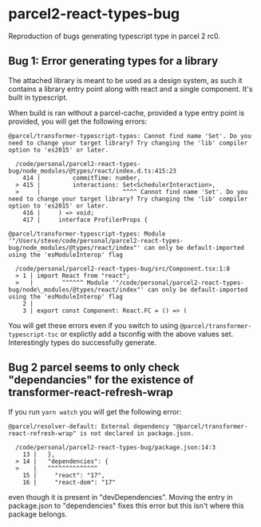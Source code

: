 # parcel2-react-types-bug

Reproduction of bugs generating typescript type in parcel 2 rc0.

## Bug 1: Error generating types for a library

The attached library is meant to be used as a design system, as such it contains a library entry point along with react and a single component. It's built in typescript.

When build is ran without a parcel-cache, provided a type entry point is provided, you will get the following errors:

```
@parcel/transformer-typescript-types: Cannot find name 'Set'. Do you need to change your target library? Try changing the 'lib' compiler option to 'es2015' or later.

  /code/personal/parcel2-react-types-bug/node_modules/@types/react/index.d.ts:415:23
    414 |         commitTime: number,
  > 415 |         interactions: Set<SchedulerInteraction>,
  >     |                       ^^^^ Cannot find name 'Set'. Do you need to change your target library? Try changing the 'lib' compiler option to 'es2015' or later.
    416 |     ) => void;
    417 |     interface ProfilerProps {

@parcel/transformer-typescript-types: Module '"/Users/steve/code/personal/parcel2-react-types-bug/node_modules/@types/react/index"' can only be default-imported using the 'esModuleInterop' flag

  /code/personal/parcel2-react-types-bug/src/Component.tsx:1:8
  > 1 | import React from "react";
  >   |        ^^^^^^ Module '"/code/personal/parcel2-react-types-bug/node\_modules/@types/react/index"' can only be default-imported using the 'esModuleInterop' flag
    2 |
    3 | export const Component: React.FC = () => (

```

You will get these errors even if you switch to using `@parcel/transformer-typescript-tsc` or explictly add a tsconfig with the above values set. Interestingly types do successfully generate.

## Bug 2 parcel seems to only check "dependancies" for the existence of transformer-react-refresh-wrap

If you run `yarn watch` you will get the following error:

```
@parcel/resolver-default: External dependency "@parcel/transformer-react-refresh-wrap" is not declared in package.json.

  /code/personal/parcel2-react-types-bug/package.json:14:3
    13 |   },
  > 14 |   "dependencies": {
  >    |   ^^^^^^^^^^^^^^
    15 |     "react": "17",
    16 |     "react-dom": "17"
```

even though it is present in "devDependencies". Moving the entry in package.json to "dependencies" fixes this error but this isn't where this package belongs.
